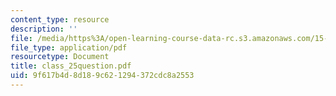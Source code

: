 ```yaml
---
content_type: resource
description: ''
file: /media/https%3A/open-learning-course-data-rc.s3.amazonaws.com/15-568a-practical-information-technology-management-spring-2005/9f617b4d8d189c621294372cdc8a2553_class_25question.pdf
file_type: application/pdf
resourcetype: Document
title: class_25question.pdf
uid: 9f617b4d-8d18-9c62-1294-372cdc8a2553
---
```

